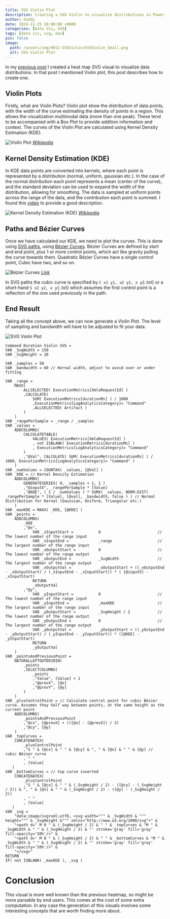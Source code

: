 ```yaml
---
title: SVG Violin Plot
description: Creating a SVG Violin to visualize distributions in Power BI
author: duddy
date: 2024-11-25 18:00:00 +0000
categories: [Data Viz, SVG]
tags: [data viz, svg, dax]
pin: false
image:
  path: /assets/img/0011-SVGViolin/SVGViolin_Small.png
  alt: SVG Violin Plot
---
```


In my [previous post](https://evaluationcontext.github.io/posts/SVG-Heatmap/) I created a heat map SVG visual to visualize data distributions. In that post I mentioned Violin plot, this post describes how to create one.

## Violin Plots

Firstly, what are Violin Plots? Violin plot show the distribution of data points, with the width of the curve estimating the density of points in a region. This allows the visualization multimodal data (more than one peak). These tend to be accompanied with a Box Plot to provide addition information and context. The curves of the Violin Plot are calculated using Kernel Density Estimation (KDE).

![Violin Plot](/assets/img/0011-SVGViolin/Violin_plot.gif)
*[Wikipedia](https://en.wikipedia.org/wiki/Violin_plot)*

## Kernel Density Estimation (KDE)

In KDE data points are converted into kernels, where each point is represented by a distribution (normal, uniform, gaussian etc.). In the case of the normal distribution each point represents a mean (center of the curve), and the standard deviation can be used to expand the width of the distribution, allowing for smoothing. The data is sampled at uniform points across the range of the data, and the contribution each point is summed. I found this [video](https://www.youtube.com/watch?v=t1PEhjyzxLA) to provide a good description.

![Kernel Density Estimation (KDE)](/assets/img/0011-SVGViolin/KDE.png)
*[Wikipedia](https://en.wikipedia.org/wiki/Kernel_density_estimation)*

## Paths and Bézier Curves

Once we have calculated our KDE, we need to plot the curves. This is done using [SVG paths](https://developer.mozilla.org/en-US/docs/Web/SVG/Tutorial/Paths), using [Bézier Curves](https://developer.mozilla.org/en-US/docs/Web/SVG/Tutorial/Paths#b%C3%A9zier_curves). Bézier Curves are defined by start and end point, plus 1 or more control points, which act like gravity pulling the curve towards them. Quadratic Bézier Curves have a single control point, Cubic have two, and so on. 

![Bézier Curves](/assets/img/0011-SVGViolin/Bezier_All_anim.gif)
*[Link](https://upload.wikimedia.org/wikipedia/commons/1/15/Bezier_All_anim.gif)*

In SVG paths the cubic curve is specified by `C x1 y1, x2 y2, x y`{:.txt} or a short-hand `S x2 y2, x y`{:.txt} which assumes the first control point is a reflection of the one used previously in the path.

## End Result

Taking all the concept above, we can now generate a Violin Plot. The level of sampling and bandwidth will have to be adjusted to fit your data.

![SVG Violin Plot](/assets/img/0011-SVGViolin/SVGViolin_Large.png)

```dax
Command Duration Violin SVG =
VAR _SvgWidth = 150
VAR _SvgHeight = 20

VAR _samples = 50
VAR _bandwidth = 60 // Kernal width, adjust to avoid over or under fitting

VAR _range =
    MAXX(
        ALLSELECTED( ExecutionMetrics[XmlaRequestId] )
        ,CALCULATE(
            SUM( ExecutionMetrics[durationMs] ) / 1000
            ,ExecutionMetrics[LogAnalyticsCategory]= "Command"
            ,ALLSELECTED( Artifact )
        )
    )
VAR _rangePerSample = _range / _samples
VAR _values =
    ADDCOLUMNS(
        CALCULATETABLE( 
            VALUES( ExecutionMetrics[XmlaRequestId] )
            , not ISBLANK( ExecutionMetrics[durationMs] )
            , ExecutionMetrics[LogAnalyticsCategory]= "Command" 
        )
        ,"@Val", CALCULATE( SUM( ExecutionMetrics[durationMs] ) / 1000, ExecutionMetrics[LogAnalyticsCategory]= "Command" )
    )
VAR _numValues = COUNTAX( _values, [@Val] )
VAR _KDE = // Kernal Density Estimation
    ADDCOLUMNS(
        GENERATESERIES( 0, _samples + 1, 1 )
        ,"@inputX", _rangePerSample * [Value]
        ,"@KDE", ( 1 / _numValues ) * SUMX( _values, NORM.DIST( _rangePerSample * [Value], [@val], _bandwidth, false ) ) // Normal distribution for Kernal (Gaussian, Uniform, Triangular etc.)
    )
VAR _maxKDE = MAXX( _KDE, [@KDE] )
VAR _points =
    ADDCOLUMNS(
        _KDE
        ,"@x",
            VAR _xInputStart =           0                         // The lowest number of the range input
            VAR _xInputEnd =             _range                    // The largest number of the range input
            VAR _xOutputStart =          0                         // The lowest number of the range output
            VAR _xOutputEnd =            _SvgWidth                 // The largest number of the range output         
            VAR _xOutputVal =            _xOutputStart + ((_xOutputEnd - _xOutputStart) / (_xInputEnd - _xInputStart)) * ( [@inputX] - _xInputStart)
            RETURN
            _xOutputVal
        ,"@y",
            VAR _yInputStart =           0                         // The lowest number of the range input
            VAR _yInputEnd =             _maxKDE                   // The largest number of the range input
            VAR _yOutputStart =          _SvgHeight / 2            // The lowest number of the range output
            VAR _yOutputEnd =            0                         // The largest number of the range output         
            VAR _yOutputVal =            _yOutputStart + ((_yOutputEnd - _yOutputStart) / (_yInputEnd - _yInputStart)) * ([@KDE] - _yInputStart)
            RETURN
            _yOutputVal
    )
VAR _pointsAndPreviousPoint = 
    NATURALLEFTOUTERJOIN(
        _points
        ,SELECTCOLUMNS(
            _points
            ,"Value", [Value] + 1
            ,"@prevX", [@x]
            ,"@prevY", [@y]
        )
    )
VAR _plusControlPoint = // Calculate control point for cubic Bézier curve. Assumes they half way between points, at the same height as the current point
    ADDCOLUMNS(
        _pointsAndPreviousPoint
        ,"@cx", [@prevX] + (([@x] - [@prevX]) / 2)
        ,"@cy", [@y]
    )
VAR _topCurves =
    CONCATENATEX(
        _plusControlPoint
        ,"S " & [@cx] & " " & [@cy] & ", " & [@x] & " " & [@y] // cubic Bézier curve
        , " "
        , [Value]
   )
VAR _bottomCurves = // top curve inverted
    CONCATENATEX(
        _plusControlPoint
        ,"S " & [@cx] & " " & (_SvgHeight / 2) - ([@cy] - (_SvgHeight / 2)) & ", " & [@x] & " " & (_SvgHeight / 2) - ([@y] - (_SvgHeight / 2))
        , " "
        , [Value]
   )
VAR _svg =
    "data:image/svg+xml;utf8, <svg width=""" & _SvgWidth & """ height=""" & _SvgHeight &""" xmlns="http://www.w3.org/2000/svg">" &
    "<path d=' M 0 " & (_SvgHeight / 2) & " " & _topCurves & "M " & _SvgWidth & " " & (_SvgHeight / 2) & "' stroke='gray' fill='gray' fill-opacity='50%'/>" &
    "<path d=' M 0 " & (_SvgHeight / 2) & " " & _bottomCurves & "M " & _SvgWidth & " " & (_SvgHeight / 2) & "' stroke='gray' fill='gray' fill-opacity='50%'/>" &
    "</svg>"
RETURN
IF( not ISBLANK( _maxKDE ), _svg )
```

# Conclusion

This visual is more well known than the previous heatmap, so might be more parsable by end users. This comes at the cost of some extra computation. In any case the generation of this visuals involves some interesting concepts that are worth finding more about.